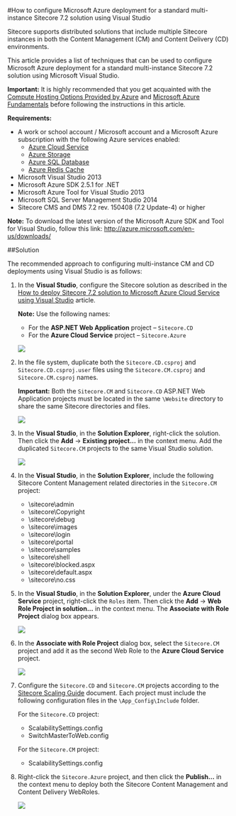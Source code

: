 #How to configure Microsoft Azure deployment for a standard multi-instance Sitecore 7.2 solution using Visual Studio

Sitecore supports distributed solutions that include multiple Sitecore instances in both the Content Management (CM) and Content Delivery (CD) environments.

This article provides a list of techniques that can be used to configure Microsoft Azure deployment for a standard multi-instance Sitecore 7.2 solution using Microsoft Visual Studio.

**Important:** It is highly recommended that you get acquainted with the [Compute Hosting Options Provided by Azure](http://azure.microsoft.com/en-us/documentation/articles/fundamentals-application-models/) and [Microsoft Azure Fundamentals](http://www.microsoftvirtualacademy.com/colleges/Azure-fundamentals) before following the instructions in this article.

**Requirements:**
- A work or school account / Microsoft account and a Microsoft Azure subscription with the following Azure services enabled:
  - [Azure Cloud Service](https://msdn.microsoft.com/en-us/library/azure/jj155995.aspx)
  - [Azure Storage](https://msdn.microsoft.com/en-us/library/azure/gg433040.aspx)
  - [Azure SQL Database](https://msdn.microsoft.com/en-us/library/azure/ee336279.aspx)
  - [Azure Redis Cache](https://msdn.microsoft.com/en-us/library/azure/dn690523.aspx)
- Microsoft Visual Studio 2013
- Microsoft Azure SDK 2.5.1 for .NET
- Microsoft Azure Tool for Visual Studio 2013 
- Microsoft SQL Server Management Studio 2014
- Sitecore CMS and DMS 7.2 rev. 150408 (7.2 Update-4) or higher

**Note:** To download the latest version of the Microsoft Azure SDK and Tool for Visual Studio, follow this link: http://azure.microsoft.com/en-us/downloads/

##Solution

The recommended approach to configuring multi-instance CM and CD deployments using Visual Studio is as follows:

1. In the **Visual Studio**, configure the Sitecore solution as described in the [How to deploy Sitecore 7.2 solution to Microsoft Azure Cloud Service using Visual Studio](how-to-deploy-sitecore-72-solution-to-microsoft-azure-cloud-service-using-visual-studio.md) article.

   **Note:** Use the following names:
   - For the **ASP.NET Web Application** project – `Sitecore.CD`
   - For the **Azure Cloud Service** project – `Sitecore.Azure`
  
   ![](./media/how-to-configure-microsoft-azure-deployment-for-a-standard-multi-instance-sitecore-72-solution-using-visual-studio/VS-01.png)

2. In the file system, duplicate both the `Sitecore.CD.csproj` and `Sitecore.CD.csproj.user` files using the `Sitecore.CM.csproj` and `Sitecore.CM.csproj` names.

   **Important:** Both the `Sitecore.CM` and `Sitecore.CD` ASP.NET Web Application projects must be located in the same `\Website` directory to share the same Sitecore directories and files.

   ![](./media/how-to-configure-microsoft-azure-deployment-for-a-standard-multi-instance-sitecore-72-solution-using-visual-studio/VS-02.png)

3. In the **Visual Studio**, in the **Solution Explorer**, right-click the solution. Then click the **Add** -> **Existing project...** in the context menu. Add the duplicated `Sitecore.CM` projects to the same Visual Studio solution.

   ![](./media/how-to-configure-microsoft-azure-deployment-for-a-standard-multi-instance-sitecore-72-solution-using-visual-studio/VS-03.png)

4. In the **Visual Studio**, in the **Solution Explorer**, include the following Sitecore Content Management related directories in the `Sitecore.CM` project:
   
   - \sitecore\admin
   - \sitecore\Copyright
   - \sitecore\debug
   - \sitecore\images
   - \sitecore\login
   - \sitecore\portal
   - \sitecore\samples
   - \sitecore\shell
   - \sitecore\blocked.aspx
   - \sitecore\default.aspx
   - \sitecore\no.css

5. In the **Visual Studio**, in the **Solution Explorer**, under the **Azure Cloud Service** project, right-click the `Roles` item. Then click the **Add** -> **Web Role Project in solution...** in the context menu. The **Associate with Role Project** dialog box appears.

   ![](./media/how-to-configure-microsoft-azure-deployment-for-a-standard-multi-instance-sitecore-72-solution-using-visual-studio/VS-04.png)

6. In the **Associate with Role Project** dialog box, select the `Sitecore.CM` project and add it as the second Web Role to the **Azure Cloud Service** project.

   ![](./media/how-to-configure-microsoft-azure-deployment-for-a-standard-multi-instance-sitecore-72-solution-using-visual-studio/VS-05.png)

7. Configure the `Sitecore.CD` and `Sitecore.CM` projects according to the [Sitecore Scaling Guide](http://sdn.sitecore.net/Reference/Sitecore%207/Scaling%20Guide.aspx) document. Each project must include the following configuration files in the `\App_Config\Include` folder. 
   
   For the `Sitecore.CD` project:
   
   - ScalabilitySettings.config
   - SwitchMasterToWeb.config
   
   For the `Sitecore.CM` project:

   - ScalabilitySettings.config

8. Right-click the `Sitecore.Azure` project, and then click the **Publish...** in the context menu to deploy both the Sitecore Content Management and Content Delivery WebRoles.

   ![](./media/how-to-configure-microsoft-azure-deployment-for-a-standard-multi-instance-sitecore-72-solution-using-visual-studio/VS-06.png)